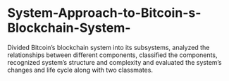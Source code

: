# System-Approach-to-Bitcoin-s-Blockchain-System-
Divided Bitcoin’s blockchain system into its subsystems, analyzed the relationships between different    components, classified the components, recognized system’s structure and complexity and evaluated the system’s changes and life cycle along with two classmates.
